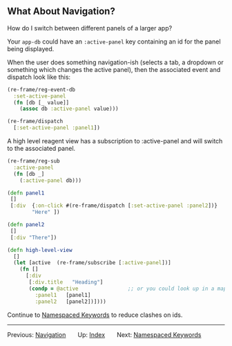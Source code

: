 
## What About Navigation?

How do I switch between different panels of a larger app?

Your `app-db` could have an `:active-panel` key containing an id for the panel being displayed.


When the user does something navigation-ish (selects a tab, a dropdown or something which changes the active panel), then the associated event and dispatch look like this:

```clj
(re-frame/reg-event-db
  :set-active-panel
  (fn [db [_ value]]
    (assoc db :active-panel value)))

(re-frame/dispatch 
  [:set-active-panel :panel1])
```

A high level reagent view has a subscription to :active-panel and will switch to the associated panel.

```clj
(re-frame/reg-sub
  :active-panel
  (fn [db _]
    (:active-panel db)))

(defn panel1
 []
 [:div  {:on-click #(re-frame/dispatch [:set-active-panel :panel2])}
        "Here" ])

(defn panel2
 []
 [:div "There"])

(defn high-level-view 
  []
  (let [active  (re-frame/subscribe [:active-panel])]
    (fn []
      [:div
       [:div.title   "Heading"]
       (condp = @active                ;; or you could look up in a map
         :panel1   [panel1]
         :panel2   [panel2])])))
```


Continue to [Namespaced Keywords](Namespaced-Keywords.md) to reduce clashes on ids.

---
Previous:  [Navigation](Navigation.md)&nbsp;&nbsp;&nbsp;&nbsp;&nbsp;&nbsp;
Up:  [Index](README.md)&nbsp;&nbsp;&nbsp;&nbsp;&nbsp;&nbsp;
Next:  [Namespaced Keywords](Namespaced-Keywords.md)
